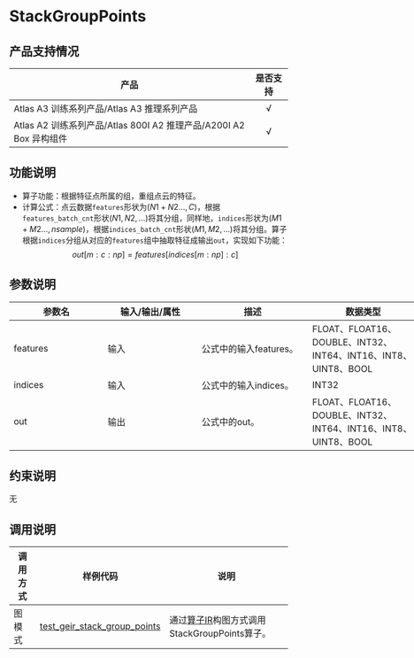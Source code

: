 # StackGroupPoints

## 产品支持情况

| 产品 | 是否支持 |
| ---- | :----: |
| Atlas A3 训练系列产品/Atlas A3 推理系列产品 | √ |
| Atlas A2 训练系列产品/Atlas 800I A2 推理产品/A200I A2 Box 异构组件 | √ |

## 功能说明

- 算子功能：根据特征点所属的组，重组点云的特征。
- 计算公式：点云数据`features`形状为$(N1 + N2 ..., C)$，根据`features_batch_cnt`形状$(N1, N2, ...)$将其分组，同样地，`indices`形状为$(M1 + M2 ..., nsample)$，根据`indices_batch_cnt`形状$(M1, M2, ...)$将其分组。算子根据`indices`分组从对应的`features`组中抽取特征成输出`out`，实现如下功能：
  $$
  out[m:c:np] = features[indices[m:np]:c]
  $$

## 参数说明

<table style="undefined;table-layout: fixed; width: 1576px"><colgroup>
  <col style="width: 170px">
  <col style="width: 170px">
  <col style="width: 200px">
  <col style="width: 200px">
  <col style="width: 170px">
  </colgroup>
  <thead>
    <tr>
      <th>参数名</th>
      <th>输入/输出/属性</th>
      <th>描述</th>
      <th>数据类型</th>
      <th>数据格式</th>
    </tr></thead>
  <tbody>
    <tr>
      <td>features</td>
      <td>输入</td>
      <td>公式中的输入features。</td>
      <td>FLOAT、FLOAT16、DOUBLE、INT32、INT64、INT16、INT8、UINT8、BOOL</td>
      <td>ND</td>
    </tr>
    <tr>
      <td>indices</td>
      <td>输入</td>
      <td>公式中的输入indices。</td>
      <td>INT32</td>
      <td>ND</td>
    </tr>
    <tr>
      <td>out</td>
      <td>输出</td>
      <td>公式中的out。</td>
      <td>FLOAT、FLOAT16、DOUBLE、INT32、INT64、INT16、INT8、UINT8、BOOL</td>
      <td>ND</td>
    </tr>
  </tbody></table>


## 约束说明

无

## 调用说明

| 调用方式   | 样例代码           | 说明                                         |
| ---------------- | --------------------------- | --------------------------------------------------- |
| 图模式 | [test_geir_stack_group_points](./examples/test_geir_stack_group_points.cpp)  | 通过[算子IR](./op_graph/stack_group_points_proto.h)构图方式调用StackGroupPoints算子。         |

